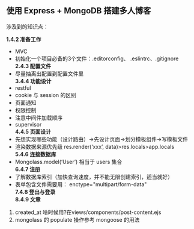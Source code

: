 ## 使用 Express + MongoDB 搭建多人博客
涉及到的知识点：  

**1.4.2 准备工作** 
-  MVC
-  初始化一个项目必备的3个文件：.editorconfig、       .eslintrc、.gitignore  
**2.4.3 配置文件**  
- 尽量抽离出配置到配置文件里   
**3.4.4 功能设计** 
- restful
- cookie 与 session 的区别
- 页面通知
- 权限控制
- 注意中间件加载顺序
- supervisor  
**4.4.5 页面设计**
- 先想实现哪些功能（设计路由）->先设计页面->划分模板组件->写模板文件
- 渲染数据来源优先级 res.render(‘xxx’, data)>res.locals>app.locals  
**5.4.6 连接数据库**
- Mongolass.model(‘User’) 相当于 users 集合  
**6.4.7 注册** 
- 了解数据库索引（加快查询速度，并不能无限创建索引，适当就好）
- 表单包含文件需要用：
enctype="multipart/form-data"  
**7.4.8 登出与登录**    
**8.4.9 文章**    
1. created_at 啥时候用?在views/components/post-content.ejs
2. mongolass 的 populate 操作参考 mongoose 的用法



